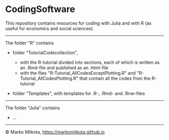 # CodingSoftware

This repository contains resources for coding with Julia and with R (as useful for economics and social sciences).


-------------------------------------------------------------

The folder "R" contains

* folder "TutorialCodecollection", 
    + with the R-tutorial divided into sections, each of which is written as an .Rmd-file and published as an .html-file
    + with the files "R-Tutorial_AllCodesExceptPlotting.R" and "R-Tutorial_AllCodesPlotting.R" that contain all the codes from the R-tutorial

* folder "Templates", with templates for .R-, .Rmd- and .Rnw-files


-------------------------------------------------------------

The folder "Julia" contains

* ...


-------------------------------------------------------------

© Marko Mlikota, https://markomlikota.github.io